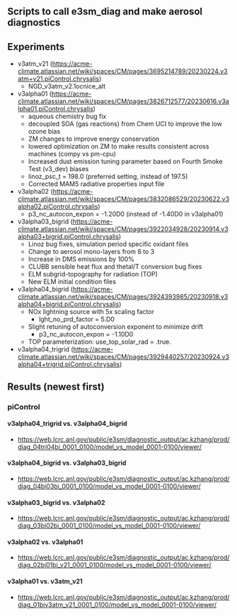 ## Scripts to call e3sm_diag and make aerosol diagnostics 

## Experiments 

- v3atm_v21 (https://acme-climate.atlassian.net/wiki/spaces/CM/pages/3695214789/20230224.v3atm+v21.piControl.chrysalis) 
  - NGD_v3atm_v2.1ocnice_alt 
- v3alpha01 (https://acme-climate.atlassian.net/wiki/spaces/CM/pages/3826712577/20230616.v3alpha01.piControl.chrysalis)
  - aqueous chemistry bug fix 
  - decoupled SOA (gas reactions) from Chem UCI to improve the low ozone bias
  - ZM changes to improve energy conservation
  - lowered optimization on ZM to make results consistent across machines (compy vs pm-cpu)
  - Increased dust emission tuning parameter based on Fourth Smoke Test (v3_dev) biases
  - linoz_psc_t = 198.0 (preferred setting, instead of 197.5)
  - Corrected MAM5 radiative properties input file
- v3alpha02 (https://acme-climate.atlassian.net/wiki/spaces/CM/pages/3832086529/20230622.v3alpha02.piControl.chrysalis) 
  - p3_nc_autocon_expon = -1.20D0 (instead of -1.40D0 in v3alpha01) 
- v3alpha03_bigrid (https://acme-climate.atlassian.net/wiki/spaces/CM/pages/3922034928/20230914.v3alpha03+bigrid.piControl.chrysalis) 
  - Linoz bug fixes, simulation period specific oxidant files
  - Change to aerosol mono-layers from 8 to 3
  - Increase in DMS emissions by 100%
  - CLUBB sensible heat flux and thetal/T conversion bug fixes
  - ELM subgrid-topography for radiation (TOP)
  - New ELM initial condition files
- v3alpha04_bigrid (https://acme-climate.atlassian.net/wiki/spaces/CM/pages/3924393985/20230918.v3alpha04+bigrid.piControl.chrysalis) 
  - NOx lightning source with 5x scaling factor
    - lght_no_prd_factor = 5.D0
  - Slight retuning of autoconversion exponent to minimize drift
    - p3_nc_autocon_expon = -1.10D0
  - TOP parameterization: use_top_solar_rad = .true.
- v3alpha04_trigrid (https://acme-climate.atlassian.net/wiki/spaces/CM/pages/3929440257/20230924.v3alpha04+trigrid.piControl.chrysalis) 
  
## Results (newest first) 

### piControl  

#### v3alpha04_trigrid vs. v3alpha04_bigrid 

- https://web.lcrc.anl.gov/public/e3sm/diagnostic_output/ac.kzhang/prod/diag_04tri04bi_0001_0100/model_vs_model_0001-0100/viewer/ 

#### v3alpha04_bigrid vs. v3alpha03_bigrid

- https://web.lcrc.anl.gov/public/e3sm/diagnostic_output/ac.kzhang/prod/diag_04bi03bi_0001_0100/model_vs_model_0001-0100/viewer/

#### v3alpha03_bigrid vs. v3alpha02

- https://web.lcrc.anl.gov/public/e3sm/diagnostic_output/ac.kzhang/prod/diag_03bi02bi_0001_0100/model_vs_model_0001-0100/viewer/

#### v3alpha02 vs. v3alpha01

- https://web.lcrc.anl.gov/public/e3sm/diagnostic_output/ac.kzhang/prod/diag_02bi01bi_v21_0001_0100/model_vs_model_0001-0100/viewer/

#### v3alpha01 vs. v3atm_v21

- https://web.lcrc.anl.gov/public/e3sm/diagnostic_output/ac.kzhang/prod/diag_01biv3atm_v21_0001_0100/model_vs_model_0001-0100/viewer/



